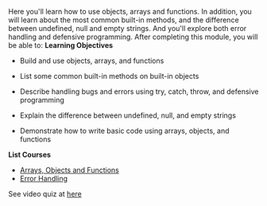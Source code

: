 Here you'll learn how to use objects, arrays and functions. In addition, you will learn about the most common built-in methods, and the difference between undefined, null and empty strings. And you'll explore both error handling and defensive programming. After completing this module, you will be able to:
**Learning Objectives**

- Build and use objects, arrays, and functions

- List some common built-in methods on built-in objects

- Describe handling bugs and errors using try, catch, throw, and defensive programming

- Explain the difference between undefined, null, and empty strings

- Demonstrate how to write basic code using arrays, objects, and functions

**List Courses**

- [Arrays, Objects and Functions](01_arrays-objects-and-functions/README.md)
- [Error Handling](02_error-handling/README.md)

See video quiz at [here](quiz_video.md)